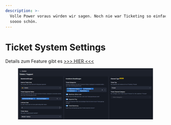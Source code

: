 ```yaml
---
description: >-
  Volle Power voraus würden wir sagen. Noch nie war Ticketing so einfach und
  soooo schön.
---
```


# Ticket System Settings

Details zum Feature gibt es [>>> HIER <<<](../features/ticket-system/)

<div data-full-width="true"><figure><img src="../.gitbook/assets/chrome_HapkSbHqzM.png" alt=""><figcaption></figcaption></figure></div>
